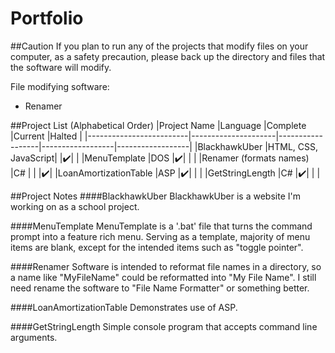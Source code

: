 # Portfolio
##Caution
If you plan to run any of the projects that modify files on your computer, as a safety precaution, please back up the directory and files that the software will modify.

File modifying software:
  - Renamer


##Project List (Alphabetical Order)
|Project Name             |Language             |Complete          |Current           |Halted            |
|-------------------------|---------------------|------------------|------------------|------------------|
|BlackhawkUber            |HTML, CSS, JavaScript|                  |:heavy_check_mark:|                  |
|MenuTemplate             |DOS                  |:heavy_check_mark:|                  |                  |
|Renamer (formats names)  |C#                   |                  |                  |:heavy_check_mark:|
|LoanAmortizationTable    |ASP                  |:heavy_check_mark:|                  |                  |
|GetStringLength          |C#                   |:heavy_check_mark:|                  |                  |


##Project Notes
####BlackhawkUber
BlackhawkUber is a website I'm working on as a school project.

####MenuTemplate
MenuTemplate is a '.bat' file that turns the command prompt into a feature rich menu. Serving as a template, majority of menu items are blank, except for the intended items such as "toggle pointer".

####Renamer
Software is intended to reformat file names in a directory, so a name like "MyFileName" could be reformatted into "My File Name". I still need rename the software to "File Name Formatter" or something better.

####LoanAmortizationTable
Demonstrates use of ASP.

####GetStringLength
Simple console program that accepts command line arguments.
